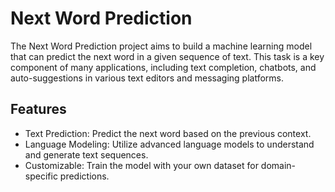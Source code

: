 # Next Word Prediction

The Next Word Prediction project aims to build a machine learning model that can predict the next word in a given sequence of text. This task is a key component of many applications, including text completion, chatbots, and auto-suggestions in various text editors and messaging platforms.

## Features

- Text Prediction: Predict the next word based on the previous context.
- Language Modeling: Utilize advanced language models to understand and generate text sequences.
- Customizable: Train the model with your own dataset for domain-specific predictions.


